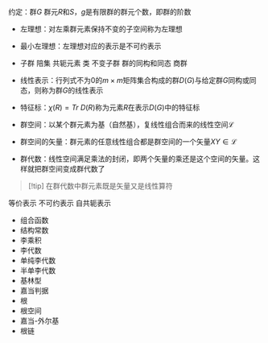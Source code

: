 约定：群$G$ 群元$R$和$S$，$g$是有限群的群元个数，即群的阶数
- 左理想：对左乘群元素保持不变的子空间称为左理想
- 最小左理想：左理想对应的表示是不可约表示
- 子群
陪集
共轭元素
类
不变子群
群的同构和同态
商群

- 线性表示：行列式不为0的$m\times m$矩阵集合构成的群$D(G)$与给定群$G$同构或同态，则称为群$G$的线性表示
- 特征标：$\chi (R)=Tr\  D(R)$称为元素$R$在表示$D(G)$中的特征标
- 群空间：以某个群元素为基（自然基），复线性组合而来的线性空间$\mathcal{L}$
- 群空间的矢量：群元素的任意线性组合都是群空间的一个矢量$XY\in \mathcal{L}$
- 群代数：线性空间满足乘法的封闭，即两个矢量的乘还是这个空间的矢量。这样就把群空间变成群代数了
>[!tip] 在群代数中群元素既是矢量又是线性算符


等价表示
不可约表示
自共轭表示


- 组合函数
- 结构常数
- 李乘积
- 李代数
- 单纯李代数
- 半单李代数
- 基林型
- 嘉当判据
- 根
- 根空间
- 嘉当-外尔基
- 根链